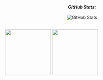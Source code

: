 <div>
  <p align="center">
      <b>
          <em>GitHub Stats:</em>
          <br/>
      </b> 
      <br/>
      <img src="https://github-readme-streak-stats.herokuapp.com/?user=Pasindu-Jayasundara" alt="GitHub Stats" /> 
      <br/><br/>
  </p>
</div>

<div>
  <p>
    <img src="https://github-readme-stats.vercel.app/api/top-langs/?username=Pasindu-Jayasundara&layout=compact" height="150"/> 
    <img src="https://github-readme-stats.vercel.app/api?username=Pasindu-Jayasundara&show_icons=true&include_all_commits=true" height="150"/> 
  </p>
</div>
